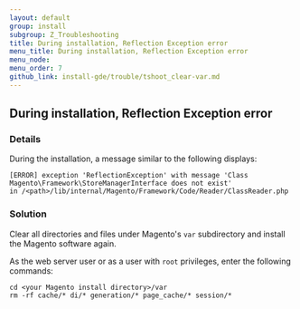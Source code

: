 ```yaml
---
layout: default 
group: install
subgroup: Z_Troubleshooting
title: During installation, Reflection Exception error
menu_title: During installation, Reflection Exception error
menu_node: 
menu_order: 7
github_link: install-gde/trouble/tshoot_clear-var.md
---
```


<h2 id="install-trouble-clear-var">During installation, Reflection Exception error</h2>

### Details

During the installation, a  message similar to the following displays: 

	[ERROR] exception 'ReflectionException' with message 'Class Magento\Framework\StoreManagerInterface does not exist' 
	in /<path>/lib/internal/Magento/Framework/Code/Reader/ClassReader.php

### Solution

Clear all directories and files under Magento's `var` subdirectory and install the Magento software again.

As the web server user or as a user with `root` privileges, enter the following commands:

	cd <your Magento install directory>/var
	rm -rf cache/* di/* generation/* page_cache/* session/*

